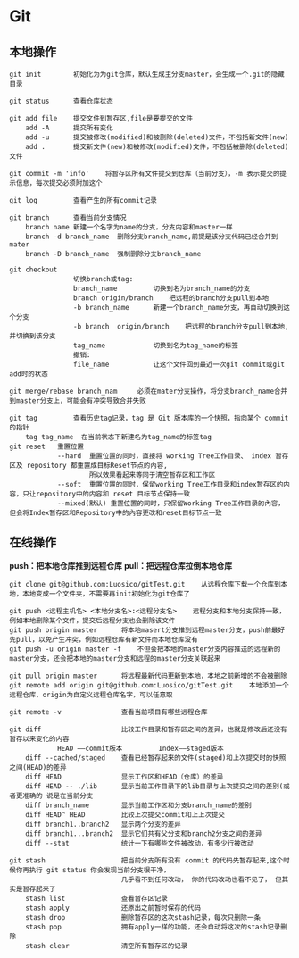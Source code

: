 # Git

## 本地操作
	git init  		初始化为为git仓库，默认生成主分支master，会生成一个.git的隐藏目录
	
	git status  	查看仓库状态
	
	git add file	提交文件到暂存区,file是要提交的文件
		add -A		提交所有变化
		add -u		提交被修改(modified)和被删除(deleted)文件，不包括新文件(new)
		add .		提交新文件(new)和被修改(modified)文件，不包括被删除(deleted)文件
	
	git commit -m 'info' 	将暂存区所有文件提交到仓库（当前分支），-m 表示提交的提示信息，每次提交必须附加这个
	
	git log			查看产生的所有commit记录
	
	git branch		查看当前分支情况
		branch name 新建一个名字为name的分支，分支内容和master一样
		branch -d branch_name  删除分支branch_name,前提是该分支代码已经合并到mater
		branch -D branch_name  强制删除分支branch_name
	
	git checkout  	
				 	切换branch或tag:
					branch_name  	  	切换到名为branch_name的分支
					branch origin/branch	把远程的branch分支pull到本地
					-b branch_name  	新建一个branch_name分支，再自动切换到这个分支
					-b branch  origin/branch	把远程的branch分支pull到本地,并切换到该分支
				 	tag_name		  	切换到名为tag_name的标签
					撤销:
					file_name			让这个文件回到最近一次git commit或git add时的状态
				 
	git merge/rebase branch_nam 	必须在mater分支操作，将分支branch_name合并到master分支上，可能会有冲突导致合并失败
	
	git tag 		查看历史tag记录，tag 是 Git 版本库的一个快照，指向某个 commit 的指针
		tag tag_name  在当前状态下新建名为tag_name的标签tag
	git reset	重置位置
				--hard	重置位置的同时，直接将 working Tree工作目录、 index 暂存区及 repository 都重置成目标Reset节点的內容,
						所以效果看起来等同于清空暂存区和工作区
				--soft	重置位置的同时，保留working Tree工作目录和index暂存区的内容，只让repository中的内容和 reset 目标节点保持一致
				--mixed(默认)	重置位置的同时，只保留Working Tree工作目录的內容，但会将Index暂存区和Repository中的內容更改和reset目标节点一致

## 在线操作
**push：把本地仓库推到远程仓库**
**pull：把远程仓库拉倒本地仓库**

	git clone git@github.com:Luosico/gitTest.git    从远程仓库下载一个仓库到本地，本地变成一个文件夹，不需要再init初始化为git仓库了
	
	git push <远程主机名> <本地分支名>:<远程分支名>	远程分支和本地分支保持一致，例如本地删除某个文件，提交后远程分支也会删除该文件
	git push origin master		将本地masert分支推到远程master分支，push前最好先pull，以免产生冲突，例如远程仓库有新文件而本地仓库没有
	git push -u origin master -f 	不但会把本地的master分支内容推送的远程新的master分支，还会把本地的master分支和远程的master分支关联起来
	
	git pull origin master 		将远程最新代码更新到本地，本地之前新增的不会被删除
	git remote add origin git@github.com:Luosico/gitTest.git	本地添加一个远程仓库，origin为自定义远程仓库名字，可以任意取

	git remote -v				查看当前项目有哪些远程仓库
	
	git diff					比较工作目录和暂存区之间的差异，也就是修改后还没有暂存以来变化的内容
				HEAD ——commit版本         Index——staged版本
		diff --cached/staged	查看已经暂存起来的文件(staged)和上次提交时的快照之间(HEAD)的差异
		diff HEAD				显示工作区和HEAD（仓库）的差异
		diff HEAD -- ./lib 		显示当前工作目录下的lib目录与上次提交之间的差别(或者更准确的 说是在当前分支
		diff branch_name		显示当前工作区和分支branch_name的差别
		diff HEAD^ HEAD 		比较上次提交commit和上上次提交
		diff branch1..branch2	显示两个分支的差异
		diff branch1...branch2	显示它们共有父分支和branch2分支之间的差异
		diff --stat				统计一下有哪些文件被改动，有多少行被改动
	
	git stash					把当前分支所有没有 commit 的代码先暂存起来,这个时候你再执行 git status 你会发现当前分支很干净，
								几乎看不到任何改动， 你的代码改动也看不见了， 但其实是暂存起来了
		stash list				查看暂存区记录
		stash apply				还原出之前暂时保存的代码
		stash drop				删除暂存区的这次stash记录，每次只删除一条
		stash pop				拥有apply一样的功能，还会自动将这次的stash记录删除
		stash clear				清空所有暂存区的记录